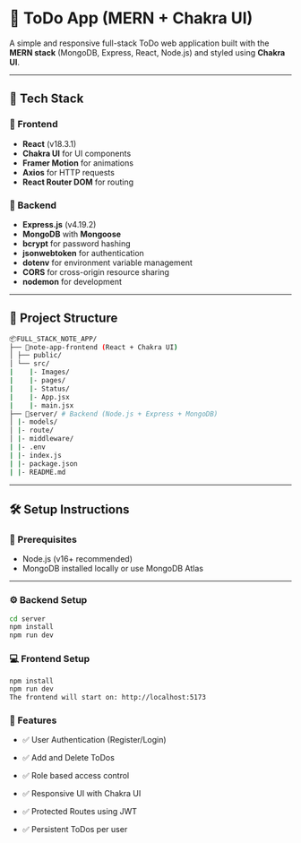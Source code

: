 # 📝 ToDo App (MERN + Chakra UI)

A simple and responsive full-stack ToDo web application built with the **MERN stack** (MongoDB, Express, React, Node.js) and styled using **Chakra UI**.

---

## 🚀 Tech Stack

### 🔧 Frontend
- **React** (v18.3.1)
- **Chakra UI** for UI components
- **Framer Motion** for animations
- **Axios** for HTTP requests
- **React Router DOM** for routing

### 🔧 Backend
- **Express.js** (v4.19.2)
- **MongoDB** with **Mongoose**
- **bcrypt** for password hashing
- **jsonwebtoken** for authentication
- **dotenv** for environment variable management
- **CORS** for cross-origin resource sharing
- **nodemon** for development

---

## 📂 Project Structure

```bash
📦FULL_STACK_NOTE_APP/
├── 📁note-app-frontend (React + Chakra UI)
│ ├── public/
│ └── src/
|    |- Images/
|    |- pages/
|    |- Status/
|    |- App.jsx
|    |- main.jsx
├── 📁server/ # Backend (Node.js + Express + MongoDB)
│ |- models/
│ |- route/
│ |- middleware/
| |- .env
| |- index.js
| |- package.json
| |- README.md
```

---

## 🛠️ Setup Instructions

### 📌 Prerequisites

- Node.js (v16+ recommended)
- MongoDB installed locally or use MongoDB Atlas

---

### ⚙️ Backend Setup

```bash
cd server
npm install
npm run dev
```
### 💻 Frontend Setup

```bash
npm install
npm run dev
The frontend will start on: http://localhost:5173
```

### 🔐 Features
- ✅ User Authentication (Register/Login)

- ✅ Add and Delete ToDos

- ✅ Role based access control

- ✅ Responsive UI with Chakra UI

- ✅ Protected Routes using JWT

- ✅ Persistent ToDos per user
